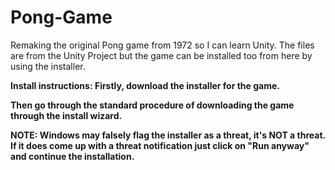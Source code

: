 # Pong-Game
Remaking the original Pong game from 1972 so I can learn Unity. The files are from the Unity Project but the game can be installed too from here by using the installer.

<b>Install instructions:<b>
Firstly, download the installer for the game.

Then go through the standard procedure of downloading the game through the install wizard.

NOTE: Windows may falsely flag the installer as a threat, it's NOT a threat. If it does come up with a threat notification just click on "Run anyway" and continue the installation.

